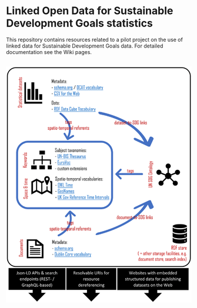 Linked Open Data for Sustainable Development Goals statistics
======

This repository contains resources related to a pilot project on the use of linked data for Sustainable Development Goals data. For detailed documentation see the Wiki pages. 
 
<br>

<img src="docs/overview-figure.png" alt="figure">
